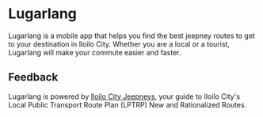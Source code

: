 # Lugarlang

Lugarlang is a mobile app that helps you find the best jeepney routes to get to your destination in Iloilo City. Whether you are a local or a tourist, Lugarlang will make your commute easier and faster.

## Feedback

Lugarlang is powered by [Iloilo City Jeepneys](https://www.iloilocityjeepneys.com/), your guide to Iloilo City's Local Public Transport Route Plan (LPTRP) New and Rationalized Routes.
